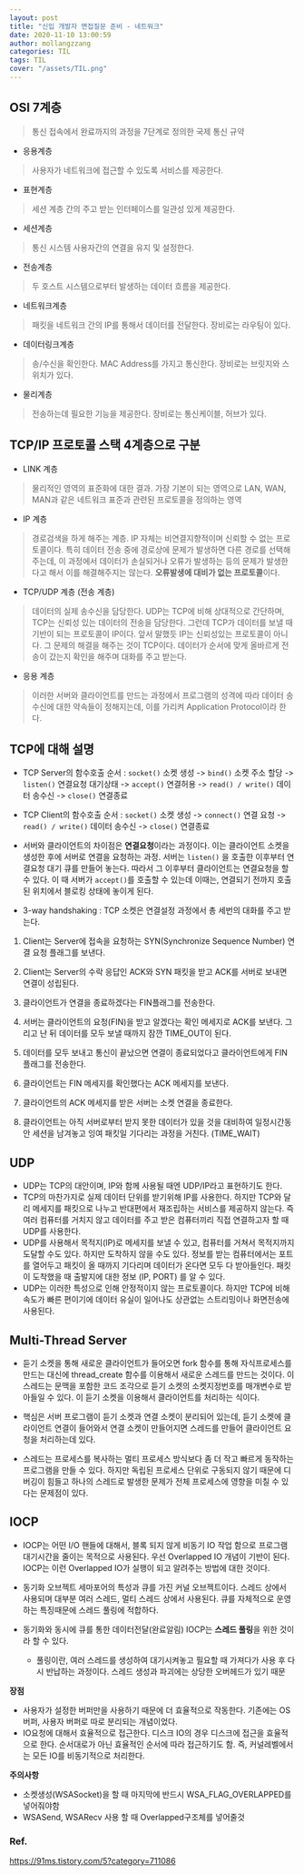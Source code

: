 ```yaml
---
layout: post
title: "신입 개발자 면접질문 준비 - 네트워크"
date: 2020-11-10 13:00:59
author: mollangzzang
categories: TIL
tags: TIL
cover: "/assets/TIL.png"
---
```


## OSI 7계층

> 통신 접속에서 완료까지의 과정을 7단계로 정의한 국제 통신 규약

- 응용계층

> 사용자가 네트워크에 접근할 수 있도록 서비스를 제공한다.

- 표현계층

> 세션 계층 간의 주고 받는 인터페이스를 일관성 있게 제공한다.

- 세션계층

> 통신 시스템 사용자간의 연결을 유지 및 설정한다.

- 전송계층

> 두 호스트 시스템으로부터 발생하는 데이터 흐름을 제공한다.

- 네트워크계층

> 패킷을 네트워크 간의 IP를 통해서 데이터를 전달한다. 장비로는 라우팅이 있다.

- 데이터링크계층

> 송/수신을 확인한다. MAC Address를 가지고 통신한다. 장비로는 브릿지와 스위치가 있다.

- 물리계층

> 전송하는데 필요한 기능을 제공한다. 장비로는 통신케이블, 허브가 있다.

## TCP/IP 프로토콜 스택 4계층으로 구분

- LINK 계층

> 물리적인 영역의 표준화에 대한 결과. 가장 기본이 되는 영역으로 LAN, WAN, MAN과 같은 네트워크 표준과 관련된 프로토콜을 정의하는 영역

- IP 계층

> 경로검색을 하게 해주는 계층. IP 자체는 비연결지향적이며 신뢰할 수 없는 프로토콜이다. 특히 데이터 전송 중에 경로상에 문제가 발생하면 다른 경로를 선택해주는데, 이 과정에서 데이터가 손실되거나 오류가 발생하는 등의 문제가 발생한다고 해서 이를 해결해주지는 않는다. **오류발생에 대비가 없는 프로토콜**이다.

- TCP/UDP 계층 (전송 계층)

> 데이터의 실제 송수신을 담당한다. UDP는 TCP에 비해 상대적으로 간단하며, TCP는 신뢰성 있는 데이터의 전송을 담당한다. 그런데 TCP가 데이터를 보낼 때 기반이 되는 프로토콜이 IP이다. 앞서 말했듯 IP는 신뢰성있는 프로토콜이 아니다. 그 문제의 해결을 해주는 것이 TCP이다. 데이터가 순서에 맞게 올바르게 전송이 갔는지 확인을 해주며 대화를 주고 받는다.

- 응용 계층

> 이러한 서버와 클라이언트를 만드는 과정에서 프로그램의 성격에 따라 데이터 송수신에 대한 약속들이 정해지는데, 이를 가리켜 Application Protocol이라 한다.

## TCP에 대해 설명

- TCP Server의 함수호출 순서 : `socket()` 소켓 생성 -> `bind()` 소켓 주소 할당 -> `listen()` 연결요청 대기상태 -> `accept()` 연결허용 -> `read() / write()` 데이터 송수신 -> `close()` 연결종료

- TCP Client의 함수호출 순서 : `socket()` 소켓 생성 -> `connect()` 연결 요청 -> `read() / write()` 데이터 송수신 -> `close()` 연결종료

- 서버와 클라이언트의 차이점은 **연결요청**이라는 과정이다. 이는 클라이언트 소켓을 생성한 후에 서버로 연결을 요청하는 과정. 서버는 `listen()` 을 호출한 이후부터 연결요청 대기 큐를 만들어 놓는다. 따라서 그 이후부터 클라이언트는 연결요청을 할 수 있다. 이 때 서버가 `accept()`를 호출할 수 있는데 이때는, 연결되기 전까지 호출된 위치에서 블로킹 상태에 놓이게 된다.

- 3-way handshaking : TCP 소켓은 연결설정 과정에서 총 세번의 대화를 주고 받는다.

1. Client는 Server에 접속을 요청하는 SYN(Synchronize Sequence Number) 연결 요청 플래그를 보낸다.

2. Client는 Server의 수락 응답인 ACK와 SYN 패킷을 받고 ACK를 서버로 보내면 연결이 성립된다.

3. 클라이언트가 연결을 종료하겠다는 FIN플래그를 전송한다.

4. 서버는 클라이언트의 요청(FIN)을 받고 알겠다는 확인 메세지로 ACK를 보낸다. 그리고 난 뒤 데이터를 모두 보낼 때까지 잠깐 TIME_OUT이 된다.

5. 데이터를 모두 보내고 통신이 끝났으면 연결이 종료되었다고 클라이언트에게 FIN 플래그를 전송한다.

6. 클라이언트는 FIN 메세지를 확인했다는 ACK 메세지를 보낸다.

7. 클라이언트의 ACK 메세지를 받은 서버는 소켓 연결을 종료한다.

8. 클라이언트는 아직 서버로부터 받지 못한 데이터가 있을 것을 대비하여 일정시간동안 세션을 남겨놓고 잉여 패킷일 기다리는 과정을 거친다. (TIME_WAIT)

## UDP

- UDP는 TCP의 대안이며, IP와 함께 사용될 때엔 UDP/IP라고 표현하기도 한다.
- TCP의 마찬가지로 실제 데이터 단위를 받기위해 IP를 사용한다. 하지만 TCP와 달리 메세지를 패킷으로 나누고 반대편에서 재조립하는 서비스를 제공하지 않는다.
  즉 여러 컴퓨터를 거치지 않고 데이터를 주고 받은 컴퓨터끼리 직접 연결하고자 할 때 UDP를 사용한다.
- UDP를 사용해서 목적지(IP)로 메세지를 보낼 수 있고, 컴퓨터를 거쳐서 목적지까지 도달할 수도 있다. 하지만 도착하지 않을 수도 있다. 정보를 받는 컴퓨터에서는 포트를 열어두고 패킷이 올 때까지 기다리며 데이터가 온다면 모두 다 받아들인다. 패킷이 도착했을 때 출발지에 대한 정보 (IP, PORT) 를 알 수 있다.
- UDP는 이러한 특성으로 인해 안정적이지 않는 프로토콜이다. 하지만 TCP에 비해 속도가 빠른 편이기에 데이터 유실이 일어나도 상관없는 스트리밍이나 화면전송에 사용된다.

## Multi-Thread Server

- 듣기 소켓을 통해 새로운 클라이언트가 들어오면 fork 함수를 통해 자식프로세스를 만드는 대신에 thread_create 함수를 이용해서 새로운 스레드를 만드는 것이다. 이 스레드는 문맥을 포함한 코드 조각으로 듣기 소켓의 소켓지정번호를 매개변수로 받아들일 수 있다. 이 듣기 소켓을 이용해서 클라이언트를 처리하는 식이다.

- 핵심은 서버 프로그램이 듣기 소켓과 연결 소켓이 분리되어 있는데, 듣기 소켓에 클라이언트 연결이 들어와서 연결 소켓이 만들어지면 스레드를 만들어 클라이언트 요청을 처리하는데 있다.

- 스레드는 프로세스를 복사하는 멀티 프로세스 방식보다 좀 더 작고 빠르게 동작하는 프로그램을 만들 수 있다. 하지만 독립된 프로세스 단위로 구동되지 않기 때문에 디버깅이 힘들고 하나의 스레드로 발생한 문제가 전체 프로세스에 영향을 미칠 수 있다는 문제점이 있다.

## IOCP

- IOCP는 어떤 I/O 핸들에 대해서, 블록 되지 않게 비동기 IO 작업 함으로 프로그램 대기시간을 줄이는 목적으로 사용된다. 우선 Overlapped IO 개념이 기반이 된다. IOCP는 이런 Overlapped IO가 실행이 되고 알려주는 방법에 대한 것이다.

- 동기화 오브젝트 세마포어의 특성과 큐를 가진 커널 오브젝트이다. 스레드 상에서 사용되며 대부분 여러 스레드, 멀티 스레드 상에서 사용된다. 큐를 자체적으로 운영하는 특징때문에 스레드 풀링에 적합하다.

- 동기화와 동시에 큐를 통한 데이터전달(완료알림) IOCP는 **스레드 풀링**을 위한 것이라 할 수 있다.
  - 풀링이란, 여러 스레드를 생성하여 대기시켜놓고 필요할 때 가져다가 사용 후 다시 반납하는 과정이다. 스레드 생성과 파괴에는 상당한 오버헤드가 있기 때문

**장점**

- 사용자가 설정한 버퍼만을 사용하기 때문에 더 효율적으로 작동한다. 기존에는 OS버퍼, 사용자 버퍼로 따로 분리되는 개념이었다.
- IO요청에 대해서 효율적으로 접근한다. 디스크 IO의 경우 디스크에 접근을 효율적으로 한다. 순서대로가 아닌 효율적인 순서에 따라 접근하기도 함. 즉, 커널레벨에서는 모든 IO를 비동기적으로 처리한다.

**주의사항**

- 소켓생성(WSASocket)을 할 때 마지막에 반드시 WSA_FLAG_OVERLAPPED를 넣어줘야함
- WSASend, WSARecv 사용 할 때 Overlapped구조체를 넣어줄것

### Ref.

https://91ms.tistory.com/5?category=711086
